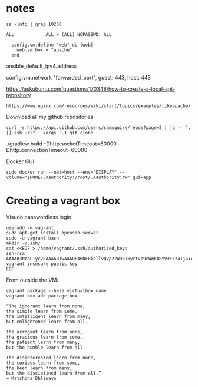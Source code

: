 # notes

```
ss -lntp | grep 10250
```

```
ALL            ALL = (ALL) NOPASSWD: ALL
```

```
  config.vm.define "web" do |web|
    web.vm.box = "apache"
  end
```

ansible_default_ipv4.address

config.vm.network "forwarded_port", guest: 443, host: 443

https://askubuntu.com/questions/170348/how-to-create-a-local-apt-repository

```
https://www.nginx.com/resources/wiki/start/topics/examples/likeapache/
```

Download all my github repositories

```
curl -s https://api.github.com/users/samsquire/repos?page=2 | jq -r ".[].ssh_url" | xargs -L1 git clone
```

./gradlew build -Dhttp.socketTimeout=60000 -Dhttp.connectionTimeout=60000

Docker GUI
```
sudo docker run --net=host --env="DISPLAY" --volume="$HOME/.Xauthority:/root/.Xauthority:rw" gui-app
```

# Creating a vagrant box

Visudo passwordless login

```
useradd -m vagrant
sudo apt-get install openssh-server
sudo -u vagrant bash
mkdir ~/.ssh/
cat <<EOF > /home/vagrant/.ssh/authorized_keys
ssh-rsa AAAAB3NzaC1yc2EAAAABIwAAAQEA6NF8iallvQVp22WDkTkyrtvp9eWW6A8YVr+kz4TjGYe7gHzIw+niNltGEFHzD8+v1I2YJ6oXevct1YeS0o9HZyN1Q9qgCgzUFtdOKLv6IedplqoPkcmF0aYet2PkEDo3MlTBckFXPITAMzF8dJSIFo9D8HfdOV0IAdx4O7PtixWKn5y2hMNG0zQPyUecp4pzC6kivAIhyfHilFR61RGL+GPXQ2MWZWFYbAGjyiYJnAmCP3NOTd0jMZEnDkbUvxhMmBYSdETk1rRgm+R4LOzFUGaHqHDLKLX+FIPKcF96hrucXzcWyLbIbEgE98OHlnVYCzRdK8jlqm8tehUc9c9WhQ== vagrant insecure public key
EOF
```

From outside the VM:

```
vagrant package --base virtualbox_name
vagrant box add package.box 
```

```
“The ignorant learn from none,
the simple learn from some,
the intelligent learn from many,
but enlightened learn from all.

The arrogant learn from none,
the gracious learn from some,
the patient learn from many,
but the humble learn from all.

The disinterested learn from none,
the curious learn from some,
the keen learn from many,
but the disciplined learn from all.”
― Matshona Dhliwayo


```
